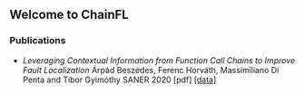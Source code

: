 ## Welcome to ChainFL

### Publications

- _Leveraging Contextual Information from Function Call Chains to Improve Fault Localization_
Árpád Beszédes, Ferenc Horváth, Massimiliano Di Penta and Tibor Gyimóthy
SANER 2020
[pdf]
[[data]](https://tinyurl.com/ChainFLResearch)

